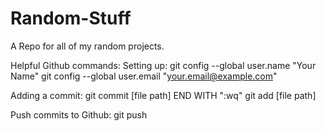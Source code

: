 # Random-Stuff
A Repo for all of my random projects.

Helpful Github commands:
Setting up:
git config --global user.name "Your Name"
git config --global user.email "your.email@example.com"

Adding a commit:
git commit [file path] END WITH ":wq"
git add [file path]

Push commits to Github:
git push
